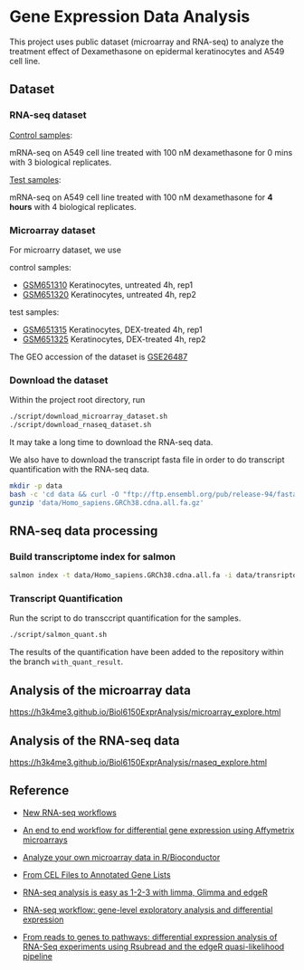 
# Gene Expression Data Analysis

This project uses public dataset (microarray and RNA-seq) to analyze the treatment effect
of Dexamethasone on epidermal keratinocytes and A549 cell line.

## Dataset

### RNA-seq dataset

[Control samples](https://www.encodeproject.org/experiments/ENCSR937WIG/):

mRNA-seq on A549 cell line treated with 100 nM dexamethasone for 0 mins
with 3 biological replicates.

[Test samples](https://www.encodeproject.org/experiments/ENCSR326PTW/):

mRNA-seq on A549 cell line treated with 100 nM dexamethasone for **4 hours**
with 4 biological replicates.


### Microarray dataset

For microarry dataset, we use

control samples:

- [GSM651310](https://www.ncbi.nlm.nih.gov/geo/query/acc.cgi?acc=GSM651310)
  Keratinocytes, untreated 4h, rep1
- [GSM651320](https://www.ncbi.nlm.nih.gov/geo/query/acc.cgi?acc=GSM651320)
  Keratinocytes, untreated 4h, rep2

test samples:

- [GSM651315](https://www.ncbi.nlm.nih.gov/geo/query/acc.cgi?acc=GSM651315)
  Keratinocytes, DEX-treated 4h, rep1
- [GSM651325](https://www.ncbi.nlm.nih.gov/geo/query/acc.cgi?acc=GSM651325)
  Keratinocytes, DEX-treated 4h, rep2

The GEO accession of the dataset is
[GSE26487](https://www.ncbi.nlm.nih.gov/geo/query/acc.cgi?acc=GSE26487)


### Download the dataset

Within the project root directory, run

```sh
./script/download_microarray_dataset.sh
./script/download_rnaseq_dataset.sh
```

It may take a long time to download the RNA-seq data.

We also have to download the transcript fasta file in order to do transcript quantification
with the RNA-seq data.

```sh
mkdir -p data
bash -c 'cd data && curl -O "ftp://ftp.ensembl.org/pub/release-94/fasta/homo_sapiens/cdna/Homo_sapiens.GRCh38.cdna.all.fa.gz"'
gunzip 'data/Homo_sapiens.GRCh38.cdna.all.fa.gz'
```

## RNA-seq data processing

### Build transcriptome index for salmon

```sh
salmon index -t data/Homo_sapiens.GRCh38.cdna.all.fa -i data/transriptome_index -p 8
```

### Transcript Quantification

Run the script to do transccript quantification for the samples.

```sh
./script/salmon_quant.sh
```

The results of the quantification have been added to the repository within the
branch `with_quant_result`.

## Analysis of the microarray data

https://h3k4me3.github.io/Biol6150ExprAnalysis/microarray_explore.html

## Analysis of the RNA-seq data

https://h3k4me3.github.io/Biol6150ExprAnalysis/rnaseq_explore.html

## Reference

- [New RNA-seq workflows](https://www.bioconductor.org/help/course-materials/2016/CSAMA/lect-07-modern-rnaseq/ModernRNAseqAnalysis.pdf)

- [An end to end workflow for differential gene expression using Affymetrix microarrays](https://f1000research.com/articles/5-1384/v1)

- [Analyze your own microarray data in R/Bioconductor](https://wiki.bits.vib.be/index.php/Analyze_your_own_microarray_data_in_R/Bioconductor)

- [From CEL Files to Annotated Gene Lists](https://biochem.wisc.edu/sites/default/files/facilities/bcrf/tutorials/R/R_Bioconductor/CH25/from_cel_files_to_gene_list.html)

- [RNA-seq analysis is easy as 1-2-3 with limma, Glimma and edgeR](https://www.bioconductor.org/packages/release/workflows/vignettes/RNAseq123/inst/doc/limmaWorkflow.html)

- [RNA-seq workflow: gene-level exploratory analysis and differential expression](https://www.bioconductor.org/packages/release/workflows/vignettes/rnaseqGene/inst/doc/rnaseqGene.html)

- [From reads to genes to pathways: differential expression analysis of RNA-Seq experiments using Rsubread and the edgeR quasi-likelihood pipeline](https://www.bioconductor.org/packages/release/workflows/vignettes/RnaSeqGeneEdgeRQL/inst/doc/edgeRQL.html)


